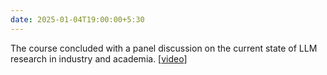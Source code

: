 ```yaml
---
date: 2025-01-04T19:00:00+5:30
---
```

The course concluded with a panel discussion on the current state of LLM research in industry and academia. [[video](https://youtu.be/9hsKHxbQA34)]
